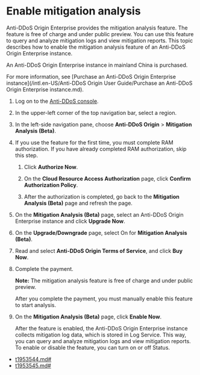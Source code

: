 # Enable mitigation analysis

Anti-DDoS Origin Enterprise provides the mitigation analysis feature. The feature is free of charge and under public preview. You can use this feature to query and analyze mitigation logs and view mitigation reports. This topic describes how to enable the mitigation analysis feature of an Anti-DDoS Origin Enterprise instance.

An Anti-DDoS Origin Enterprise instance in mainland China is purchased.

For more information, see [Purchase an Anti-DDoS Origin Enterprise instance](/intl.en-US/Anti-DDoS Origin User Guide/Purchase an Anti-DDoS Origin Enterprise instance.md).

1.  Log on to the [Anti-DDoS console](https://yundun.console.aliyun.com/?p=ddos).

2.  In the upper-left corner of the top navigation bar, select a region.

3.  In the left-side navigation pane, choose **Anti-DDoS Origin** \> **Mitigation Analysis \(Beta\)**.

4.  If you use the feature for the first time, you must complete RAM authorization. If you have already completed RAM authorization, skip this step.

    1.  Click **Authorize Now**.

    2.  On the **Cloud Resource Access Authorization** page, click **Confirm Authorization Policy**.

    3.  After the authorization is completed, go back to the **Mitigation Analysis \(Beta\)** page and refresh the page.

5.  On the **Mitigation Analysis \(Beta\)** page, select an Anti-DDoS Origin Enterprise instance and click **Upgrade Now**.

6.  On the **Upgrade/Downgrade** page, select On for **Mitigation Analysis \(Beta\)**.

7.  Read and select **Anti-DDoS Origin Terms of Service**, and click **Buy Now**.

8.  Complete the payment.

    **Note:** The mitigation analysis feature is free of charge and under public preview.

    After you complete the payment, you must manually enable this feature to start analysis.

9.  On the **Mitigation Analysis \(Beta\)** page, click **Enable Now**.

    After the feature is enabled, the Anti-DDoS Origin Enterprise instance collects mitigation log data, which is stored in Log Service. This way, you can query and analyze mitigation logs and view mitigation reports. To enable or disable the feature, you can turn on or off Status.


-   [t1953544.md\#]()
-   [t1953545.md\#]()

